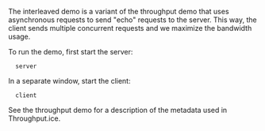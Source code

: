 The interleaved demo is a variant of the throughput demo that
uses asynchronous requests to send "echo" requests to the server.
This way, the client sends multiple concurrent requests and we
maximize the bandwidth usage.

To run the demo, first start the server:

      server

In a separate window, start the client:

      client

See the throughput demo for a description of the metadata
used in Throughput.ice.
